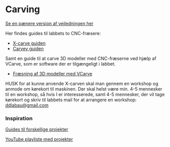 # Carving
[Se en pænere version af vejledningen her](https://ddlabau.github.io/carving/)

Her findes guides til labbets to CNC-fræsere:
- [X-carve guiden](https://ddlabau.github.io/carving/x-carve/)
- [Carvey guiden](https://ddlabau.github.io/carving/carvey/)

Samt en guide til at carve 3D modeller med CNC-fræserne ved hjælp af VCarve, som er software der er tilgængeligt i labbet.
- [Fræsning af 3D modeller med VCarve](https://ddlabau.github.io/carving/vcarve/)

HUSK for at kunne anvende X-carven skal man gennem en workshop og anmode om kørekort til maskinen. Der skal helst være min. 4-5 mennesker til en workshop, så hvis I er interesserede, saml 4-5 mennesker, der vil tage kørekort og skriv til labbets mail for at arrangere en workshop: ddlabau@gmail.com


### Inspiration
[Guides til forskellige projekter](https://www.inventables.com/projects)

[YouTube playliste med projekter](https://www.youtube.com/playlist?list=PLFr1ntD6SYNRbEOPZeUvV8EGPFW27hIY3&disable_polymer=true)
